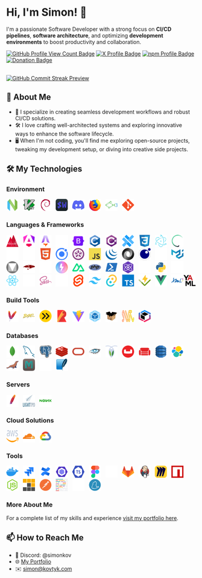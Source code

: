 # Hi, I'm Simon! 👋

I'm a passionate Software Developer with a strong focus on **CI/CD pipelines**, **software architecture**, and optimizing **development environments** to boost productivity and collaboration.

<span>
  <a href="https://github.com/simonkovtyk/"><img alt="GitHub Profile View Count Badge" src="https://komarev.com/ghpvc/?username=simonkovtyk&color=5800ff" /></a>
  <a href="https://x.com/simonkovtyk/" target="_blank"><img alt="X Profile Badge" src="https://img.shields.io/badge/simonkovtyk-000000?style=flat&logo=x&logoColor=white" /></a>
  <a href="https://www.npmjs.com/~simonkov/" target="_blank"><img alt="npm Profile Badge" src="https://img.shields.io/badge/simonkov-cc3534?style=flat&logo=npm&logoColor=white" /></a>
  <a href="https://github.com/sponsors/simonkovtyk/" target="_blank"><img alt="Donation Badge" src="https://img.shields.io/badge/$-Support_Me-5800ff?style=flat&logoColor=white" /></a>
</span>

<br />
<br />

<a href="https://github.com/simonkovtyk/"><img alt="GitHub Commit Streak Preview" src="https://streak-stats.demolab.com?user=simonkovtyk&theme=transparent&hide_border=true&border_radius=0&card_width=1012&stroke=EB545400&ring=5800FF&fire=FFFFFF&currStreakNum=FFFFFF&currStreakLabel=FFFFFF&sideNums=FFFFFF&excludeDaysLabel=FFFFFF&sideLabels=FFFFFF&dates=FFFFFF" /></a>

## 🚀 About Me

- 🔧 I specialize in creating seamless development workflows and robust CI/CD solutions.
- 🛠️ I love crafting well-architected systems and exploring innovative ways to enhance the software lifecycle.
- 🖥️ When I'm not coding, you'll find me exploring open-source projects, tweaking my development setup, or diving into creative side projects.

## 🛠️ My Technologies

### Environment

<span>
  <a href="https://neovim.io/" target="_blank"><img alt="NeoVim Icon" width="32" height="32" src="https://raw.githubusercontent.com/simonkovtyk/simonkovtyk/dd70ea4b8f02d5d86744cde58b4a0bc07e10e16f/docs/images/neovim.svg" /></a>
  &nbsp;
  <a href="https://www.vim.org/" target="_blank"><img alt="Vim Icon" width="32" height="32" src="https://raw.githubusercontent.com/simonkovtyk/simonkovtyk/dd70ea4b8f02d5d86744cde58b4a0bc07e10e16f/docs/images/vim.svg" /></a>
  &nbsp;
  <a href="https://www.debian.org/" target="_blank"><img alt="Debian Icon" width="32" height="32" src="https://raw.githubusercontent.com/simonkovtyk/simonkovtyk/dd70ea4b8f02d5d86744cde58b4a0bc07e10e16f/docs/images/debian.svg" /></a>
  &nbsp;
  <a href="https://wezfurlong.org/wezterm/" target="_blank"><img alt="Wezterm Icon" width="32" height="32" src="https://raw.githubusercontent.com/simonkovtyk/simonkovtyk/dd70ea4b8f02d5d86744cde58b4a0bc07e10e16f/docs/images/wezterm.svg" /></a>
  &nbsp;
  <a href="https://discord.com/" target="_blank"><img alt="Discord Icon" width="32" height="32" src="https://raw.githubusercontent.com/simonkovtyk/simonkovtyk/dd70ea4b8f02d5d86744cde58b4a0bc07e10e16f/docs/images/discord.svg" /></a>
  &nbsp;
  <a href="https://www.mozilla.org/firefox/" target="_blank"><img alt="Firefox Icon" width="32" height="32" src="https://raw.githubusercontent.com/simonkovtyk/simonkovtyk/dd70ea4b8f02d5d86744cde58b4a0bc07e10e16f/docs/images/firefox.svg" /></a>
  &nbsp;
  <a href="https://fishshell.com/" target="_blank"><img alt="Fish Shell Icon" width="32" height="32" src="https://raw.githubusercontent.com/simonkovtyk/simonkovtyk/dd70ea4b8f02d5d86744cde58b4a0bc07e10e16f/docs/images/fish.svg" /></a>
  &nbsp;
  <a href="https://git-scm.com/" target="_blank"><img alt="Git Icon" width="32" height="32" src="https://raw.githubusercontent.com/simonkovtyk/simonkovtyk/dd70ea4b8f02d5d86744cde58b4a0bc07e10e16f/docs/images/git.svg" /></a>
</span>

### Languages & Frameworks

<span>
  <a href="https://analogjs.org/" target="_blank"><img alt="AnalogJS Icon" width="32" height="32" src="https://raw.githubusercontent.com/simonkovtyk/simonkovtyk/dd70ea4b8f02d5d86744cde58b4a0bc07e10e16f/docs/images/analogjs.svg" /></a>
  &nbsp;
  <a href="https://angular.dev/" target="_blank"><img alt="Angular Icon" width="32" height="32" src="https://raw.githubusercontent.com/simonkovtyk/simonkovtyk/dd70ea4b8f02d5d86744cde58b4a0bc07e10e16f/docs/images/angular.svg" /></a>
  &nbsp;
  <a href="https://astro.build/" target="_blank"><img alt="Astro Icon" width="32" height="32" src="https://raw.githubusercontent.com/simonkovtyk/simonkovtyk/a25dbbd8b61ec142fb1b4ce56c8752bb24eaf157/docs/images/astro.svg" /></a>
  &nbsp;
  <a href="https://www.gnu.org/software/bash/manual/bash.html" target="_blank"><img alt="Bash Icon" width="32" height="32" src="https://raw.githubusercontent.com/simonkovtyk/simonkovtyk/a25dbbd8b61ec142fb1b4ce56c8752bb24eaf157/docs/images/bash.svg" /></a>
  &nbsp;
  <a href="https://getbootstrap.com/" target="_blank"><img alt="Bootstrap Icon" width="32" height="32" src="https://raw.githubusercontent.com/simonkovtyk/simonkovtyk/dd70ea4b8f02d5d86744cde58b4a0bc07e10e16f/docs/images/bootstrap.svg" /></a>
  &nbsp;
  <a href="https://www.gnu.org/software/gnu-c-manual/gnu-c-manual.html" target="_blank"><img alt="C Icon" width="32" height="32" src="https://raw.githubusercontent.com/simonkovtyk/simonkovtyk/dd70ea4b8f02d5d86744cde58b4a0bc07e10e16f/docs/images/c.svg" /></a>
  &nbsp;
  <a href="https://learn.microsoft.com/dotnet/csharp/tour-of-csharp/" target="_blank"><img alt="C# Icon" width="32" height="32" src="https://raw.githubusercontent.com/simonkovtyk/simonkovtyk/dd70ea4b8f02d5d86744cde58b4a0bc07e10e16f/docs/images/csharp.svg" /></a>
  &nbsp;
  <a href="https://capacitorjs.com/" target="_blank"><img alt="Capacitor Icon" width="32" height="32" src="https://raw.githubusercontent.com/simonkovtyk/simonkovtyk/dd70ea4b8f02d5d86744cde58b4a0bc07e10e16f/docs/images/capacitor.svg" /></a>
  &nbsp;
  <a href="https://www.w3.org/TR/2001/WD-css3-roadmap-20010523/" target="_blank"><img alt="CSS3 Icon" width="32" height="32" src="https://raw.githubusercontent.com/simonkovtyk/simonkovtyk/dd70ea4b8f02d5d86744cde58b4a0bc07e10e16f/docs/images/css3.svg" /></a>
  &nbsp;
  <a href="https://www.electronjs.org/" target="_blank"><img alt="Electron Icon" width="32" height="32" src="https://raw.githubusercontent.com/simonkovtyk/simonkovtyk/dd70ea4b8f02d5d86744cde58b4a0bc07e10e16f/docs/images/electron.svg" /></a>
  &nbsp;
  <a href="https://www.cypress.io/" target="_blank"><img alt="Cypress Icon" width="32" height="32" src="https://raw.githubusercontent.com/simonkovtyk/simonkovtyk/a25dbbd8b61ec142fb1b4ce56c8752bb24eaf157/docs/images/cypress.svg" /></a>
  &nbsp;
  <a href="https://expressjs.com/" target="_blank"><img alt="ExpressJS Icon" width="32" height="32" src="https://raw.githubusercontent.com/simonkovtyk/simonkovtyk/a25dbbd8b61ec142fb1b4ce56c8752bb24eaf157/docs/images/express.svg" /></a>
  &nbsp;
  <a href="https://fastify.dev/" target="_blank"><img alt="Fastify Icon" width="32" height="32" src="https://raw.githubusercontent.com/simonkovtyk/simonkovtyk/a25dbbd8b61ec142fb1b4ce56c8752bb24eaf157/docs/images/fastify.svg" /></a>
  &nbsp;
  <a href="https://html.spec.whatwg.org/multipage/" target="_blank"><img alt="HTML5 Icon" width="32" height="32" src="https://raw.githubusercontent.com/simonkovtyk/simonkovtyk/dd70ea4b8f02d5d86744cde58b4a0bc07e10e16f/docs/images/html5.svg" /></a>
  &nbsp;
  <a href="https://ionicframework.com/" target="_blank"><img alt="Ionic Icon" width="32" height="32" src="https://raw.githubusercontent.com/simonkovtyk/simonkovtyk/dd70ea4b8f02d5d86744cde58b4a0bc07e10e16f/docs/images/ionic.svg" /></a>
  &nbsp;
  <a href="https://jasmine.github.io/" target="_blank"><img alt="Jasmine Icon" width="32" height="32" src="https://raw.githubusercontent.com/simonkovtyk/simonkovtyk/dd70ea4b8f02d5d86744cde58b4a0bc07e10e16f/docs/images/jasmine.svg" /></a>
  &nbsp;
  <a href="https://developer.mozilla.org/docs/Web/JavaScript" target="_blank"><img alt="JavaScript Icon" width="32" height="32" src="https://raw.githubusercontent.com/simonkovtyk/simonkovtyk/dd70ea4b8f02d5d86744cde58b4a0bc07e10e16f/docs/images/javascript.svg" /></a>
  &nbsp;
  <a href="https://jquery.com/" target="_blank"><img alt="jQuery Icon" width="32" height="32" src="https://raw.githubusercontent.com/simonkovtyk/simonkovtyk/dd70ea4b8f02d5d86744cde58b4a0bc07e10e16f/docs/images/jquery.svg" /></a>
  &nbsp;
  <a href="https://www.json.org/json-en.html" target="_blank"><img alt="JSON Icon" width="32" height="32" src="https://raw.githubusercontent.com/simonkovtyk/simonkovtyk/dd70ea4b8f02d5d86744cde58b4a0bc07e10e16f/docs/images/json.svg" /></a>
  &nbsp;
  <a href="https://www.lua.org/" target="_blank"><img alt="Lua Icon" width="32" height="32" src="https://raw.githubusercontent.com/simonkovtyk/simonkovtyk/dd70ea4b8f02d5d86744cde58b4a0bc07e10e16f/docs/images/lua.svg" /></a>
  &nbsp;
  <a href="https://commonmark.org/help/" target="_blank"><img alt="Markdown Icon" width="32" height="32" src="https://raw.githubusercontent.com/simonkovtyk/simonkovtyk/a25dbbd8b61ec142fb1b4ce56c8752bb24eaf157/docs/images/markdown.svg" /></a>
  &nbsp;
  <a href="https://mui.com/material-ui/" target="_blank"><img alt="MaterialUI Icon" width="32" height="32" src="https://raw.githubusercontent.com/simonkovtyk/simonkovtyk/dd70ea4b8f02d5d86744cde58b4a0bc07e10e16f/docs/images/material-ui.svg" /></a>
  &nbsp;
  <a href="https://m3.material.io/" target="_blank"><img alt="Google Material Icon" width="32" height="32" src="https://raw.githubusercontent.com/simonkovtyk/simonkovtyk/dd70ea4b8f02d5d86744cde58b4a0bc07e10e16f/docs/images/material.svg" /></a>
  &nbsp;
  <a href="https://mongoosejs.com/" target="_blank"><img alt="Mongoose Icon" width="32" height="32" src="https://raw.githubusercontent.com/simonkovtyk/simonkovtyk/dd70ea4b8f02d5d86744cde58b4a0bc07e10e16f/docs/images/mongoose.js.svg" /></a>
  &nbsp;
  <a href="https://nextjs.org/" target="_blank"><img alt="Next.js Icon" width="32" height="32" src="https://raw.githubusercontent.com/simonkovtyk/simonkovtyk/a25dbbd8b61ec142fb1b4ce56c8752bb24eaf157/docs/images/next.js.svg" /></a>
  &nbsp;
  <a href="https://nitro.build/" target="_blank"><img alt="Nitro.js Icon" width="32" height="32" src="https://raw.githubusercontent.com/simonkovtyk/simonkovtyk/dd70ea4b8f02d5d86744cde58b4a0bc07e10e16f/docs/images/nitro.svg" /></a>
  &nbsp;
  <a href="https://nuxt.com/" target="_blank"><img alt="Nuxt.js Icon" width="32" height="32" src="https://raw.githubusercontent.com/simonkovtyk/simonkovtyk/dd70ea4b8f02d5d86744cde58b4a0bc07e10e16f/docs/images/nuxtjs.svg" /></a>
  &nbsp;
  <a href="https://www.php.net/" target="_blank"><img alt="PHP Icon" width="32" height="32" src="https://raw.githubusercontent.com/simonkovtyk/simonkovtyk/dd70ea4b8f02d5d86744cde58b4a0bc07e10e16f/docs/images/php.svg" /></a>
  &nbsp;
  <a href="https://learn.microsoft.com/powershell/" target="_blank"><img alt="PowerShell Icon" width="32" height="32" src="https://raw.githubusercontent.com/simonkovtyk/simonkovtyk/dd70ea4b8f02d5d86744cde58b4a0bc07e10e16f/docs/images/powershell.svg" /></a>
  &nbsp;
  <a href="https://preactjs.com/" target="_blank"><img alt="Preact Icon" width="32" height="32" src="https://raw.githubusercontent.com/simonkovtyk/simonkovtyk/dd70ea4b8f02d5d86744cde58b4a0bc07e10e16f/docs/images/preact.svg" /></a>
  &nbsp;
  <a href="https://www.prisma.io/" target="_blank"><img alt="PrismaJS Icon" width="32" height="32" src="https://raw.githubusercontent.com/simonkovtyk/simonkovtyk/a25dbbd8b61ec142fb1b4ce56c8752bb24eaf157/docs/images/prismajs.svg" /></a>
  &nbsp;
  <a href="https://www.python.org/" target="_blank"><img alt="Python Icon" width="32" height="32" src="https://raw.githubusercontent.com/simonkovtyk/simonkovtyk/dd70ea4b8f02d5d86744cde58b4a0bc07e10e16f/docs/images/python.svg" /></a>
  &nbsp;
  <a href="https://www.radix-ui.com/" target="_blank"><img alt="RedixUI Icon" width="32" height="32" src="https://raw.githubusercontent.com/simonkovtyk/simonkovtyk/a25dbbd8b61ec142fb1b4ce56c8752bb24eaf157/docs/images/radixui.svg" /></a>
  &nbsp;
  <a href="https://react.dev/" target="_blank"><img alt="React Icon" width="32" height="32" src="https://raw.githubusercontent.com/simonkovtyk/simonkovtyk/dd70ea4b8f02d5d86744cde58b4a0bc07e10e16f/docs/images/react.svg" /></a>
  &nbsp;
  <a href="https://www.rust-lang.org/" target="_blank"><img alt="Rust Icon" width="32" height="32" src="https://raw.githubusercontent.com/simonkovtyk/simonkovtyk/a25dbbd8b61ec142fb1b4ce56c8752bb24eaf157/docs/images/rust.svg" /></a>
  &nbsp;
  <a href="https://sass-lang.com/" target="_blank"><img alt="SASS Icon" width="32" height="32" src="https://raw.githubusercontent.com/simonkovtyk/simonkovtyk/dd70ea4b8f02d5d86744cde58b4a0bc07e10e16f/docs/images/sass.svg" /></a>
  &nbsp;
  <a href="https://ui.shadcn.com/" target="_blank"><img alt="shadcn ui Icon" width="32" height="32" src="https://raw.githubusercontent.com/simonkovtyk/simonkovtyk/a25dbbd8b61ec142fb1b4ce56c8752bb24eaf157/docs/images/shadcn.svg" /></a>
  &nbsp;
  <a href="https://svelte.dev/" target="_blank"><img alt="Svelte Icon" width="32" height="32" src="https://raw.githubusercontent.com/simonkovtyk/simonkovtyk/dd70ea4b8f02d5d86744cde58b4a0bc07e10e16f/docs/images/svelte.svg" /></a>
  &nbsp;
  <a href="https://tailwindcss.com/" target="_blank"><img alt="Tailwind CSS Icon" width="32" height="32" src="https://raw.githubusercontent.com/simonkovtyk/simonkovtyk/dd70ea4b8f02d5d86744cde58b4a0bc07e10e16f/docs/images/tailwind-css.svg" /></a>
  &nbsp;
  <a href="https://tauri.app/" target="_blank"><img alt="Tauri Icon" width="32" height="32" src="https://raw.githubusercontent.com/simonkovtyk/simonkovtyk/dd70ea4b8f02d5d86744cde58b4a0bc07e10e16f/docs/images/tauri.svg" /></a>
  &nbsp;
  <a href="https://www.typescriptlang.org/" target="_blank"><img alt="TypeScript Icon" width="32" height="32" src="https://raw.githubusercontent.com/simonkovtyk/simonkovtyk/dd70ea4b8f02d5d86744cde58b4a0bc07e10e16f/docs/images/typescript.svg" /></a>
  &nbsp;
  <a href="https://vitest.dev/" target="_blank"><img alt="Vitest Icon" width="32" height="32" src="https://raw.githubusercontent.com/simonkovtyk/simonkovtyk/dd70ea4b8f02d5d86744cde58b4a0bc07e10e16f/docs/images/vitest.svg" /></a>
  &nbsp;
  <a href="https://vuejs.org/" target="_blank"><img alt="Vue.js Icon" width="32" height="32" src="https://raw.githubusercontent.com/simonkovtyk/simonkovtyk/dd70ea4b8f02d5d86744cde58b4a0bc07e10e16f/docs/images/vue.js.svg" /></a>
  &nbsp;
  <a href="https://www.w3.org/XML/" target="_blank"><img alt="XML Icon" width="32" height="32" src="https://raw.githubusercontent.com/simonkovtyk/simonkovtyk/dd70ea4b8f02d5d86744cde58b4a0bc07e10e16f/docs/images/xml.svg" /></a
  &nbsp;
  <a href="https://yaml.org/" target="_blank"><img alt="YAML Icon" width="32" height="32" src="https://raw.githubusercontent.com/simonkovtyk/simonkovtyk/dd70ea4b8f02d5d86744cde58b4a0bc07e10e16f/docs/images/yaml.svg" /></a>
</span>

### Build Tools

<span>
  <a href="https://maven.apache.org/" target="_blank"><img alt="Apache Maven Icon" width="32" height="32" src="https://raw.githubusercontent.com/simonkovtyk/simonkovtyk/dd70ea4b8f02d5d86744cde58b4a0bc07e10e16f/docs/images/apache-maven.svg" /></a>
  &nbsp;
  <a href="https://babeljs.io/" target="_blank"><img alt="Babel Icon" width="32" height="32" src="https://raw.githubusercontent.com/simonkovtyk/simonkovtyk/dd70ea4b8f02d5d86744cde58b4a0bc07e10e16f/docs/images/babel.svg" /></a>
  &nbsp;
  <a href="https://esbuild.github.io/" target="_blank"><img alt="esbuild Icon" width="32" height="32" src="https://raw.githubusercontent.com/simonkovtyk/simonkovtyk/dd70ea4b8f02d5d86744cde58b4a0bc07e10e16f/docs/images/esbuild.svg" /></a>
  &nbsp;
  <a href="https://rollupjs.org/" target="_blank"><img alt="Rollup Icon" width="32" height="32" src="https://raw.githubusercontent.com/simonkovtyk/simonkovtyk/dd70ea4b8f02d5d86744cde58b4a0bc07e10e16f/docs/images/rollup.svg" /></a>
  &nbsp;
  <a href="https://vite.dev/" target="_blank"><img alt="Vite.js Icon" width="32" height="32" src="https://raw.githubusercontent.com/simonkovtyk/simonkovtyk/dd70ea4b8f02d5d86744cde58b4a0bc07e10e16f/docs/images/vite.js.svg" /></a>
  &nbsp;
  <a href="https://webpack.js.org/" target="_blank"><img alt="Webpack Icon" width="32" height="32" src="https://raw.githubusercontent.com/simonkovtyk/simonkovtyk/dd70ea4b8f02d5d86744cde58b4a0bc07e10e16f/docs/images/webpack.svg" /></a>
  &nbsp;
  <a href="https://parceljs.org/" target="_blank"><img alt="Parcel Icon" width="32" height="32" src="https://raw.githubusercontent.com/simonkovtyk/simonkovtyk/05cd82e4cdac43a9d36349f89b5219c21c3a6c9b/docs/images/parcel.svg" /></a>
  &nbsp;
  <a href="https://swc.rs/" target="_blank"><img alt="Speedy Web Compiler Icon" width="32" height="32" src="https://raw.githubusercontent.com/simonkovtyk/simonkovtyk/05cd82e4cdac43a9d36349f89b5219c21c3a6c9b/docs/images/swc.svg" /></a>
  &nbsp;
  <a href="https://turbo.build/pack/docs" target="_blank"><img alt="Turbopack Icon" width="32" height="32" src="https://raw.githubusercontent.com/simonkovtyk/simonkovtyk/05cd82e4cdac43a9d36349f89b5219c21c3a6c9b/docs/images/turbopack.svg" /></a>
</span>

### Databases

<span>
  <a href="https://www.mongodb.com/" target="_blank"><img alt="MongoDB Icon" width="32" height="32" src="https://raw.githubusercontent.com/simonkovtyk/simonkovtyk/dd70ea4b8f02d5d86744cde58b4a0bc07e10e16f/docs/images/mongodb.svg" /></a>
  &nbsp;
  <a href="https://www.mysql.com/" target="_blank"><img alt="MySQL Icon" width="32" height="32" src="https://raw.githubusercontent.com/simonkovtyk/simonkovtyk/dd70ea4b8f02d5d86744cde58b4a0bc07e10e16f/docs/images/mysql.svg" /></a>
  &nbsp;
  <a href="https://www.postgresql.org/" target="_blank"><img alt="PostgreSQL Icon" width="32" height="32" src="https://raw.githubusercontent.com/simonkovtyk/simonkovtyk/dd70ea4b8f02d5d86744cde58b4a0bc07e10e16f/docs/images/postgresql.svg" /></a>
  &nbsp;
  <a href="https://redis.io/" target="_blank"><img alt="Redis Icon" width="32" height="32" src="https://raw.githubusercontent.com/simonkovtyk/simonkovtyk/dd70ea4b8f02d5d86744cde58b4a0bc07e10e16f/docs/images/redis.svg" /></a>
  &nbsp;
  <a href="https://www.oracle.com/database/" target="_blank"><img alt="OracleDB Icon" width="32" height="32" src="https://raw.githubusercontent.com/simonkovtyk/simonkovtyk/6d4a43606f94263ff58b2911f3a5e9438605af01/docs/images/oracle.svg" /></a>
  &nbsp;
  <a href="https://cassandra.apache.org/" target="_blank"><img alt="Apache Cassandra Icon" width="32" height="32" src="https://raw.githubusercontent.com/simonkovtyk/simonkovtyk/48dc0fb9257285bb296cbdce9f75861918824b61/docs/images/apache-cassandra.svg" /></a>
  &nbsp;
  <a href="https://www.cockroachlabs.com/" target="_blank"><img alt="CockroachDB Icon" width="32" height="32" src="https://raw.githubusercontent.com/simonkovtyk/simonkovtyk/a25dbbd8b61ec142fb1b4ce56c8752bb24eaf157/docs/images/cockroachdb.svg" /></a>
  &nbsp;
  <a href="https://www.couchbase.com/" target="_blank"><img alt="Couchbase Icon" width="32" height="32" src="https://raw.githubusercontent.com/simonkovtyk/simonkovtyk/48dc0fb9257285bb296cbdce9f75861918824b61/docs/images/couchbase.svg" /></a>
  &nbsp;
  <a href="https://couchdb.apache.org/" target="_blank"><img alt="CouchDB Icon" width="32" height="32" src="https://github.com/simonkovtyk/simonkovtyk/blob/main/docs/images/couchdb.svg" /></a>
  &nbsp;
  <a href="https://aws.amazon.com/dynamodb/" target="_blank"><img alt="DynamoDB Icon" width="32" height="32" src="https://raw.githubusercontent.com/simonkovtyk/simonkovtyk/48dc0fb9257285bb296cbdce9f75861918824b61/docs/images/dynamodb.svg" /></a>
  &nbsp;
  <a href="https://www.elastic.co/elasticsearch" target="_blank"><img alt="Elasticsearch Icon" width="32" height="32" src="https://raw.githubusercontent.com/simonkovtyk/simonkovtyk/48dc0fb9257285bb296cbdce9f75861918824b61/docs/images/elasticsearch.svg" /></a>
  &nbsp;
  <a href="https://mariadb.org/" target="_blank"><img alt="MariaDB Icon" width="32" height="32" src="https://raw.githubusercontent.com/simonkovtyk/simonkovtyk/48dc0fb9257285bb296cbdce9f75861918824b61/docs/images/mariadb.svg" /></a>
  &nbsp;
  <a href="https://memcached.org/" target="_blank"><img alt="Memcached Icon" width="32" height="32" src="https://raw.githubusercontent.com/simonkovtyk/simonkovtyk/48dc0fb9257285bb296cbdce9f75861918824b61/docs/images/memcached.svg" /></a>
  &nbsp;
  <a href="https://learn.microsoft.com/sql/sql-server/" target="_blank"><img alt="Microsoft SQL Server Icon" width="32" height="32" src="https://raw.githubusercontent.com/simonkovtyk/simonkovtyk/a25dbbd8b61ec142fb1b4ce56c8752bb24eaf157/docs/images/microsoft-sql-server.svg" /></a>
  &nbsp;
  <a href="https://www.sqlite.org/" target="_blank"><img alt="SQlite Icon" width="32" height="32" src="https://raw.githubusercontent.com/simonkovtyk/simonkovtyk/48dc0fb9257285bb296cbdce9f75861918824b61/docs/images/sqlite.svg" /></a>
</span>

### Servers

<span>
  <a href="https://www.apache.org/" target="_blank"><img alt="Apache Icon" width="32" height="32" src="https://raw.githubusercontent.com/simonkovtyk/simonkovtyk/dd70ea4b8f02d5d86744cde58b4a0bc07e10e16f/docs/images/apache.svg" /></a>
  &nbsp;
  <a href="https://www.lighttpd.net/" target="_blank"><img alt="Lighttpd Icon" width="32" height="32" src="https://raw.githubusercontent.com/simonkovtyk/simonkovtyk/dd70ea4b8f02d5d86744cde58b4a0bc07e10e16f/docs/images/lighttpd.svg" /></a>
  &nbsp;
  <a href="https://nginx.org/" target="_blank"><img alt="NGINX Icon" width="32" height="32" src="https://raw.githubusercontent.com/simonkovtyk/simonkovtyk/dd70ea4b8f02d5d86744cde58b4a0bc07e10e16f/docs/images/nginx.svg" /></a>
</span>

### Cloud Solutions

<span>
  <a href="https://aws.amazon.com/" target="_blank"><img alt="Amazon Web Services Icon" width="32" height="32" src="https://raw.githubusercontent.com/simonkovtyk/simonkovtyk/a25dbbd8b61ec142fb1b4ce56c8752bb24eaf157/docs/images/aws.svg" /></a>
  &nbsp;
  <a href="https://www.cloudflare.com/" target="_blank"><img alt="Cloudflare Icon" width="32" height="32" src="https://raw.githubusercontent.com/simonkovtyk/simonkovtyk/dd70ea4b8f02d5d86744cde58b4a0bc07e10e16f/docs/images/cloudflare.svg" /></a>
  &nbsp;
  <a href="https://cloud.google.com/" target="_blank"><img alt="Google Cloud Icon" width="32" height="32" src="https://raw.githubusercontent.com/simonkovtyk/simonkovtyk/dd70ea4b8f02d5d86744cde58b4a0bc07e10e16f/docs/images/google-cloud.svg" /></a>
</span>

### Tools

<span>
  <a href="https://www.docker.com/" target="_blank"><img alt="Docker Icon" width="32" height="32" src="https://raw.githubusercontent.com/simonkovtyk/simonkovtyk/dd70ea4b8f02d5d86744cde58b4a0bc07e10e16f/docs/images/docker.svg" /></a>
  &nbsp;
  <a href="https://www.atlassian.com/software/jira/" target="_blank"><img alt="Atlassian Jira Icon" width="32" height="32" src="https://raw.githubusercontent.com/simonkovtyk/simonkovtyk/dd70ea4b8f02d5d86744cde58b4a0bc07e10e16f/docs/images/jira.svg" /></a>
  &nbsp;
  <a href="https://www.atlassian.com/software/confluence/" target="_blank"><img alt="Atlassian Confluence Icon" width="32" height="32" src="https://raw.githubusercontent.com/simonkovtyk/simonkovtyk/dd70ea4b8f02d5d86744cde58b4a0bc07e10e16f/docs/images/confluence.svg" /></a>
  &nbsp;
  <a href="https://eslint.org/" target="_blank"><img alt="Eslint Icon" width="32" height="32" src="https://raw.githubusercontent.com/simonkovtyk/simonkovtyk/dd70ea4b8f02d5d86744cde58b4a0bc07e10e16f/docs/images/eslint.svg" /></a>
  &nbsp;
  <a href="https://typescript-eslint.io/" target="_blank"><img alt="Typescript Eslint Icon" width="32" height="32" src="https://raw.githubusercontent.com/simonkovtyk/simonkovtyk/dd70ea4b8f02d5d86744cde58b4a0bc07e10e16f/docs/images/typescript-eslint.svg" /></a>
  &nbsp;
  <a href="https://www.figma.com/" target="_blank"><img alt="Figma Icon" width="32" height="32" src="https://raw.githubusercontent.com/simonkovtyk/simonkovtyk/dd70ea4b8f02d5d86744cde58b4a0bc07e10e16f/docs/images/figma.svg" /></a>
  &nbsp;
  <a href="https://github.com/" target="_blank"><img alt="GitHub Icon" width="32" height="32" src="https://raw.githubusercontent.com/simonkovtyk/simonkovtyk/a25dbbd8b61ec142fb1b4ce56c8752bb24eaf157/docs/images/github.svg" /></a>
  &nbsp;
  <a href="https://about.gitlab.com/" target="_blank"><img alt="GitLab Icon" width="32" height="32" src="https://raw.githubusercontent.com/simonkovtyk/simonkovtyk/dd70ea4b8f02d5d86744cde58b4a0bc07e10e16f/docs/images/gitlab.svg" /></a>
  &nbsp;
  <a href="https://www.jenkins.io/" target="_blank"><img alt="Jenkins Icon" width="32" height="32" src="https://raw.githubusercontent.com/simonkovtyk/simonkovtyk/dd70ea4b8f02d5d86744cde58b4a0bc07e10e16f/docs/images/jenkins.svg" /></a>
  &nbsp;
  <a href="https://miro.com/" target="_blank"><img alt="Miro Icon" width="32" height="32" src="https://raw.githubusercontent.com/simonkovtyk/simonkovtyk/dd70ea4b8f02d5d86744cde58b4a0bc07e10e16f/docs/images/miro.svg" /></a>
  &nbsp;
  <a href="https://www.npmjs.com/" target="_blank"><img alt="npm Icon" width="32" height="32" src="https://raw.githubusercontent.com/simonkovtyk/simonkovtyk/dd70ea4b8f02d5d86744cde58b4a0bc07e10e16f/docs/images/npm.svg" /></a>
  &nbsp;
  <a href="https://nodejs.org/" target="_blank"><img alt="NodeJS Icon" width="32" height="32" src="https://raw.githubusercontent.com/simonkovtyk/simonkovtyk/dd70ea4b8f02d5d86744cde58b4a0bc07e10e16f/docs/images/node.js.svg" /></a>
  &nbsp;
  <a href="https://pnpm.io/" target="_blank"><img alt="pnpm Icon" width="32" height="32" src="https://raw.githubusercontent.com/simonkovtyk/simonkovtyk/dd70ea4b8f02d5d86744cde58b4a0bc07e10e16f/docs/images/pnpm.svg" /></a>
  &nbsp;
  <a href="https://www.postman.com/" target="_blank"><img alt="Postman Icon" width="32" height="32" src="https://raw.githubusercontent.com/simonkovtyk/simonkovtyk/dd70ea4b8f02d5d86744cde58b4a0bc07e10e16f/docs/images/postman.svg" /></a>
  &nbsp;
  <a href="https://prettier.io/" target="_blank"><img alt="Prettier Icon" width="32" height="32" src="https://raw.githubusercontent.com/simonkovtyk/simonkovtyk/dd70ea4b8f02d5d86744cde58b4a0bc07e10e16f/docs/images/prettier.svg" /></a>
  &nbsp;
  <a href="https://stylelint.io/" target="_blank"><img alt="Stylelint Icon" width="32" height="32" src="https://raw.githubusercontent.com/simonkovtyk/simonkovtyk/a25dbbd8b61ec142fb1b4ce56c8752bb24eaf157/docs/images/stylelint.svg" /></a>
  &nbsp;
  <a href="https://yarnpkg.com/" target="_blank"><img alt="Yarn Icon" width="32" height="32" src="https://raw.githubusercontent.com/simonkovtyk/simonkovtyk/dd70ea4b8f02d5d86744cde58b4a0bc07e10e16f/docs/images/yarn.svg" /></a>
</span>

### More About Me
For a complete list of my skills and experience <a href="https://kovtyk.com/" target="_blank">visit my portfolio here</a>.

## 📫 How to Reach Me

- 💬 Discord: @simonkov
- 🌐 [My Portfolio](https://kovtyk.com)
- ✉️ [simon@kovtyk.com](mailto:simon@kovtyk.com)
